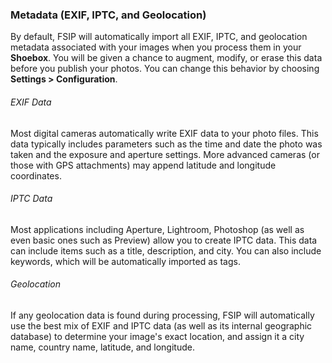 ### Metadata (EXIF, IPTC, and Geolocation)

By default, FSIP will automatically import all EXIF, IPTC, and geolocation metadata associated with your images when you process them in your **Shoebox**. You will be given a chance to augment, modify, or erase this data before you publish your photos. You can change this behavior by choosing **Settings > Configuration**.

###### EXIF Data

Most digital cameras automatically write EXIF data to your photo files. This data typically includes parameters such as the time and date the photo was taken and the exposure and aperture settings. More advanced cameras (or those with GPS attachments) may append latitude and longitude coordinates.

###### IPTC Data

Most applications including Aperture, Lightroom, Photoshop (as well as even basic ones such as Preview) allow you to create IPTC data. This data can include items such as a title, description, and city. You can also include keywords, which will be automatically imported as tags.

###### Geolocation

If any geolocation data is found during processing, FSIP will automatically use the best mix of EXIF and IPTC data (as well as its internal geographic database) to determine your image's exact location, and assign it a city name, country name, latitude, and longitude.